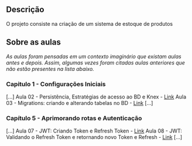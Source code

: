 ## Descrição
O projeto consiste na criação de um sistema de estoque de produtos

## Sobre as aulas
*As aulas foram pensadas em um contexto imaginário que existam aulas antes e depois. Assim, algumas vezes foram citadas aulas anteriores que não estão presentes na lista abaixo.*

### Capitulo 1 - Configurações Iniciais
[...]
Aula 02 - Persistência, Estratégias de acesso ao BD e Knex - [Link](https://youtu.be/O-yOei_rBWk)
Aula 03 - Migrations: criando e alterando tabelas no BD - [Link](https://youtu.be/UnSewbXNGMc)
[...]

### Capítulo 5 - Aprimorando rotas e Autenticação
[...]
Aula 07 - JWT: Criando Token e Refresh Token - [Link](https://youtu.be/1YEvHGMgmi0)
Aula 08 - JWT: Validando o Refresh Token e retornando novo Token e Refresh - [Link](https://youtu.be/YRQTLrSNLH4)
[...]


